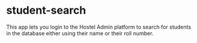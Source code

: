 # student-search
This app lets you login to the Hostel Admin platform to search for students in the database either using their name or their roll number.
